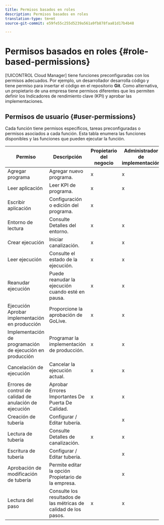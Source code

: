 ```yaml
---
title: Permisos basados en roles
description: Permisos basados en roles
translation-type: tm+mt
source-git-commit: e59fe55c255d5239a561a9fb878faa81d17b4b48

---
```



# Permisos basados en roles {#role-based-permissions}

[!UICONTROL Cloud Manager] tiene funciones preconfiguradas con los permisos adecuados. Por ejemplo, un desarrollador desarrolla código y tiene permiso para insertar el código en el repositorio **Git**. Como alternativa, un propietario de una empresa tiene permisos diferentes que les permiten definir los Indicadores de rendimiento clave (KPI) y aprobar las implementaciones.

## Permisos de usuario {#user-permissions}

Cada función tiene permisos específicos, tareas preconfiguradas o permisos asociados a cada función. Esta tabla enumera las funciones disponibles y las funciones que pueden ejecutar la función.

| Permiso | Descripción | Propietario del negocio | Administrador de implementación | Administrador de programas | Desarrollador |
|--- |--- |--- |--- |--- |--- |
| Agregar programa | Agregar nuevo programa. | x | x | x | x |
| Leer aplicación | Leer KPI de programa. | x | x | x | x |
| Escribir aplicación | Configuración o edición del programa. | x |  |  |  |  |
| Entorno de lectura | Consulte Detalles del entorno. | x | x | x | x |
| Crear ejecución | Iniciar canalización. | x | x | x |  |
| Leer ejecución | Consulte el estado de la ejecución. | x | x | x | x |
| Reanudar ejecución | Puede reanudar la ejecución cuando esté en pausa. | x | x | x |  | x |
| Ejecución Aprobar implementación en producción | Proporcione la aprobación de GoLive. | x | x | x |  |  |
| Implementación de programación de ejecución en producción | Programar la implementación de producción. | x | x | x |
| Cancelación de ejecución | Cancelar la ejecución actual. | x | x | x |  |
| Errores de control de calidad de anulación de ejecución | Aprobar Errores Importantes De Puerta De Calidad. | x | x | x |  |
| Creación de tubería | Configurar / Editar tubería. |  | x |  |  |
| Lectura de tubería | Consulte Detalles de canalización. | x | x | x | x |
| Escritura de tubería | Configurar / Editar tubería. |  | x |  |  |
| Aprobación de modificación de tubería | Permite editar la opción Propietario de la empresa. |  | x |  |  |
| Lectura del paso | Consulte los resultados de las métricas de calidad de los pasos. | x | x | x | x |
